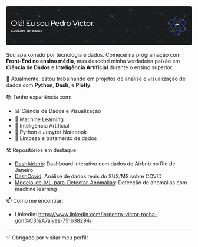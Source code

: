 ![Header](./github-header-image.png)

Sou apaixonado por tecnologia e dados. Comecei na programação com **Front-End no ensino médio**, mas descobri minha verdadeira paixão em **Ciência de Dados** e **Inteligência Artificial** durante o ensino superior.

🔭 Atualmente, estou trabalhando em projetos de análise e visualização de dados com **Python**, **Dash**, e **Plotly**.

📚 Tenho experiência com:
- 📊 Ciência de Dados e Visualização
- 🤖 Machine Learning
- 🧠 Inteligência Artificial
- 🐍 Python e Jupyter Notebook
- 🧼 Limpeza e tratamento de dados

🛠️ Repositórios em destaque:
- [DashAirbnb](https://github.com/pedrovi35/DashAirbnb): Dashboard interativo com dados do Airbnb no Rio de Janeiro
- [DashCovid](https://github.com/pedrovi35/DashCovid): Análise de dados reais do SUS/MS sobre COVID
- [Modelo-de-ML-para-Detectar-Anomalias](https://github.com/pedrovi35/Modelo-de-ML-para-Detectar-Anomalias): Detecção de anomalias com machine learning

📫 Como me encontrar:
- LinkedIn: https://www.linkedin.com/in/pedro-victor-rocha-gon%C3%A7alves-751b38294/


---

✨ Obrigado por visitar meu perfil!
